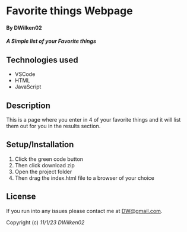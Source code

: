 # Favorite things Webpage

#### By **DWilken02**

#### _A Simple list of your Favorite things_

## Technologies used

* VSCode
* HTML
* JavaScript

## Description

This is a page where you enter in 4 of your favorite things and it will list them out for you in the results section.

## Setup/Installation

1. Click the green code button
2. Then click download zip
3. Open the project folder
4. Then drag the index.html file to a browser of your choice

## License

If you run into any issues please contact me at DW@gmail.com.

Copyright (c) _11/1/23_ _DWilken02_